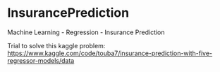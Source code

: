 # InsurancePrediction
Machine Learning - Regression - Insurance Prediction

Trial to solve this kaggle problem:
https://www.kaggle.com/code/touba7/insurance-prediction-with-five-regressor-models/data

